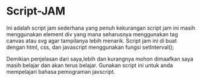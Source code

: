 # Script-JAM
Ini adalah script jam sederhana yang penuh kekurangan
script jam ini masih menggunakan element div yang mana seharusnya menggunakan tag canvas atau svg agar tampilanya lebih menarik.
Script jam ini di buat dengan html, css, dan javascript menggunakan fungsi setInterval();

Demikian penjelasan dari saya,lebih dan kurangnya mohon dimaafkan saya masih belajar dan akan terus belajar.
Gunakan script ini untuk anda mempelajari bahasa pemograman javscript.
